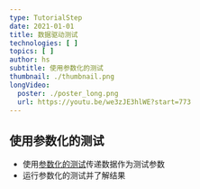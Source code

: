 ```yaml
---
type: TutorialStep
date: 2021-01-01
title: 数据驱动测试
technologies: [ ]
topics: [ ]
author: hs
subtitle: 使用参数化的测试
thumbnail: ./thumbnail.png
longVideo:
  poster: ./poster_long.png
  url: https://youtu.be/we3zJE3hlWE?start=773
---
```


## 使用参数化的测试
- 使用[参数化的测试](https://junit.org/junit5/docs/current/user-guide/#writing-tests-parameterized-tests)传递数据作为测试参数
- 运行参数化的测试并了解结果
